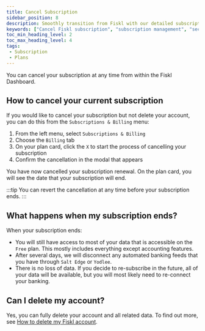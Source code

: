 ```yaml
---
title: Cancel Subscription
sidebar_position: 8
description: Smoothly transition from Fiskl with our detailed subscription cancellation guide. Ensure secure handling of your business data.
keywords: ["Cancel Fiskl subscription", "subscription management", "secure data", "termination guide", "billing"]
toc_min_heading_level: 2
toc_max_heading_level: 4
tags:
 - Subscription
 - Plans
---
```


You can cancel your subscription at any time from within the Fiskl Dashboard.

## How to cancel your current subscription

If you would like to cancel your subscription but not delete your account, you can do this from the `Subscriptions & Billing` menu:

1. From the left menu, select `Subscriptions & Billing`
1. Choose the `Billing` tab
1. On your plan card, click the `X` to start the process of cancelling your subscription
1. Confirm the cancellation in the modal that appears

You have now cancelled your subscription renewal. On the plan card, you will see the date that your subscription will end.

:::tip
You can revert the cancellation at any time before your subscription ends.
:::

## What happens when my subscription ends?

When your subscription ends:

- You will still have access to most of your data that is accessible on the `Free` plan. This mostly includes everything except accounting features.
- After several days, we will disconnect any automated banking feeds that you have through `Salt Edge` or `Yodlee`.
- There is no loss of data. If you decide to re-subscribe in the future, all of your data will be available, but you will most likely need to re-connect your banking.

## Can I delete my account?

Yes, you can fully delete your account and all related data. To find out more, see [How to delete my Fiskl account](./delete-account.md).
